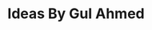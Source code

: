 ---
title: "Ideas By Gul Ahmed"
url: /karachi/ideas-by-gul-ahmed-bahadur-shah-road/
shop: Kleidung
---